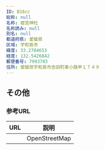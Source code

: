 ```yaml
---
ID: B16cc
総称: null
名称: 姫宮神社
名称読み: null
別名: null
都道府県: 愛媛県
区域: 宇和島市
緯度: 33.2784653
経度: 132.5426842
郵便番号: 7993703
住所: 愛媛県宇和島市吉田町東小路甲１７４９
---
```


## その他

### 参考URL

| URL | 説明          |
| --- | ------------- |
|     | OpenStreetMap |
